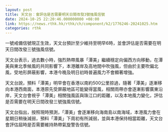```yaml
---
layout: post
title: 天文台︰會評估是否需要明天日間改發3號強風信號
date: 2024-10-25 22:20:46.000000000 +08:00
link: https://news.rthk.hk/rthk/ch/component/k2/1776246-20241025.htm
categories: rthk
---
```


一號戒備信號現正生效，天文台預計至少維持至明早6時，並會評估是否需要在明天日間改發三號強風信號。

天文台表示，過去數小時，強烈熱帶風暴「潭美」繼續穩定向偏西方向移動，在潭美與東北季候風的共同影響下，本港離岸及高地間中吹強風，但由於主要吹偏北風，受地形屏蔽影響，本港今晚及明日初時普遍風力不會顯著增強。

天文台說，預料「潭美」明早會在香港以南約500公里掠過，隨著「潭美」逐漸移向本港西南面，本港原先受屏蔽地區可能變得當風，相關雨帶亦會逐漸影響廣東沿岸，天文台會視乎「潭美」相關強風區與珠江口的距離，以及本地風力變化，評估是否需要在明天日間改發三號強風信號。

天文台指出，按照現時預測，「潭美」會逐漸移向海南島以南海域，本港風力會在星期日稍後減弱，預料「潭美」下周初有所減弱，並與本港保持相當距離，天文台會評估屆時是否需要維持熱帶氣旋警告信號。
